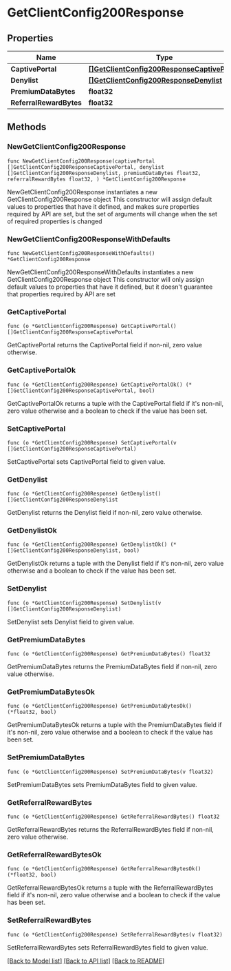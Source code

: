 # GetClientConfig200Response

## Properties

Name | Type | Description | Notes
------------ | ------------- | ------------- | -------------
**CaptivePortal** | [**[]GetClientConfig200ResponseCaptivePortal**](GetClientConfig200ResponseCaptivePortal.md) |  | 
**Denylist** | [**[]GetClientConfig200ResponseDenylist**](GetClientConfig200ResponseDenylist.md) |  | 
**PremiumDataBytes** | **float32** |  | 
**ReferralRewardBytes** | **float32** |  | 

## Methods

### NewGetClientConfig200Response

`func NewGetClientConfig200Response(captivePortal []GetClientConfig200ResponseCaptivePortal, denylist []GetClientConfig200ResponseDenylist, premiumDataBytes float32, referralRewardBytes float32, ) *GetClientConfig200Response`

NewGetClientConfig200Response instantiates a new GetClientConfig200Response object
This constructor will assign default values to properties that have it defined,
and makes sure properties required by API are set, but the set of arguments
will change when the set of required properties is changed

### NewGetClientConfig200ResponseWithDefaults

`func NewGetClientConfig200ResponseWithDefaults() *GetClientConfig200Response`

NewGetClientConfig200ResponseWithDefaults instantiates a new GetClientConfig200Response object
This constructor will only assign default values to properties that have it defined,
but it doesn't guarantee that properties required by API are set

### GetCaptivePortal

`func (o *GetClientConfig200Response) GetCaptivePortal() []GetClientConfig200ResponseCaptivePortal`

GetCaptivePortal returns the CaptivePortal field if non-nil, zero value otherwise.

### GetCaptivePortalOk

`func (o *GetClientConfig200Response) GetCaptivePortalOk() (*[]GetClientConfig200ResponseCaptivePortal, bool)`

GetCaptivePortalOk returns a tuple with the CaptivePortal field if it's non-nil, zero value otherwise
and a boolean to check if the value has been set.

### SetCaptivePortal

`func (o *GetClientConfig200Response) SetCaptivePortal(v []GetClientConfig200ResponseCaptivePortal)`

SetCaptivePortal sets CaptivePortal field to given value.


### GetDenylist

`func (o *GetClientConfig200Response) GetDenylist() []GetClientConfig200ResponseDenylist`

GetDenylist returns the Denylist field if non-nil, zero value otherwise.

### GetDenylistOk

`func (o *GetClientConfig200Response) GetDenylistOk() (*[]GetClientConfig200ResponseDenylist, bool)`

GetDenylistOk returns a tuple with the Denylist field if it's non-nil, zero value otherwise
and a boolean to check if the value has been set.

### SetDenylist

`func (o *GetClientConfig200Response) SetDenylist(v []GetClientConfig200ResponseDenylist)`

SetDenylist sets Denylist field to given value.


### GetPremiumDataBytes

`func (o *GetClientConfig200Response) GetPremiumDataBytes() float32`

GetPremiumDataBytes returns the PremiumDataBytes field if non-nil, zero value otherwise.

### GetPremiumDataBytesOk

`func (o *GetClientConfig200Response) GetPremiumDataBytesOk() (*float32, bool)`

GetPremiumDataBytesOk returns a tuple with the PremiumDataBytes field if it's non-nil, zero value otherwise
and a boolean to check if the value has been set.

### SetPremiumDataBytes

`func (o *GetClientConfig200Response) SetPremiumDataBytes(v float32)`

SetPremiumDataBytes sets PremiumDataBytes field to given value.


### GetReferralRewardBytes

`func (o *GetClientConfig200Response) GetReferralRewardBytes() float32`

GetReferralRewardBytes returns the ReferralRewardBytes field if non-nil, zero value otherwise.

### GetReferralRewardBytesOk

`func (o *GetClientConfig200Response) GetReferralRewardBytesOk() (*float32, bool)`

GetReferralRewardBytesOk returns a tuple with the ReferralRewardBytes field if it's non-nil, zero value otherwise
and a boolean to check if the value has been set.

### SetReferralRewardBytes

`func (o *GetClientConfig200Response) SetReferralRewardBytes(v float32)`

SetReferralRewardBytes sets ReferralRewardBytes field to given value.



[[Back to Model list]](../README.md#documentation-for-models) [[Back to API list]](../README.md#documentation-for-api-endpoints) [[Back to README]](../README.md)


